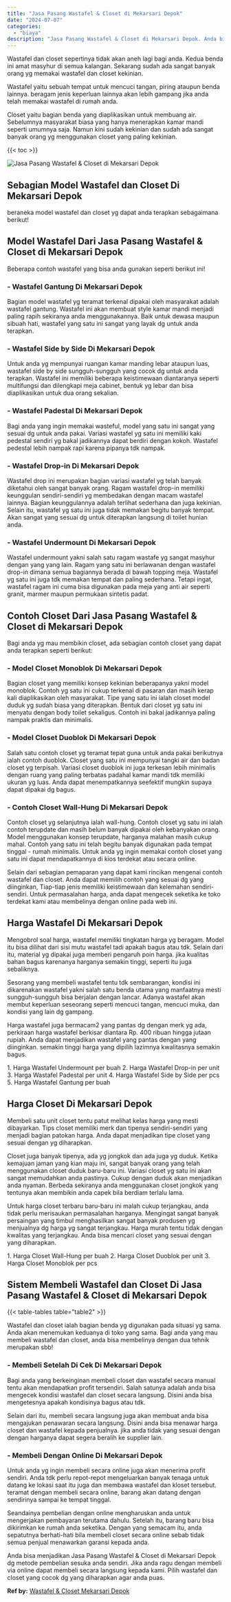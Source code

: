```yaml
---
title: "Jasa Pasang Wastafel & Closet di Mekarsari Depok"
date: "2024-07-07"
categories: 
  - "biaya"
description: "Jasa Pasang Wastafel & Closet di Mekarsari Depok. Anda bisa menjadikan Jasa Pasang Wastafel & Closet di Mekarsari Depok dg metode pembelian sesuka anda sendi..."
---
```


Wastafel dan closet sepertinya tidak akan aneh lagi bagi anda. Kedua benda ini amat masyhur di semua kalangan. Sekarang sudah ada sangat banyak orang yg memakai wastafel dan closet kekinian.

Wastafel yaitu sebuah tempat untuk mencuci tangan, piring ataupun benda lainnya. beragam jenis keperluan lainnya akan lebih gampang jika anda telah memakai wastafel di rumah anda.

Closet yaitu bagian benda yang diaplikasikan untuk membuang air. Sebelumnya masyarakat biasa yang hanya menerapkan kamar mandi seperti umumnya saja. Namun kini sudah kekinian dan sudah ada sangat banyak orang yg menggunakan closet yang paling kekinian.

{{< toc >}}

![Jasa Pasang Wastafel & Closet di Mekarsari Depok](/images/wastafel-closet-murah47.png)

## Sebagian Model Wastafel dan Closet Di Mekarsari Depok

beraneka model wastafel dan closet yg dapat anda terapkan sebagaimana berikut!

## Model Wastafel Dari Jasa Pasang Wastafel & Closet di Mekarsari Depok

Beberapa contoh wastafel yang bisa anda gunakan seperti berikut ini!

### \- Wastafel Gantung Di Mekarsari Depok

Bagian model wastafel yg teramat terkenal dipakai oleh masyarakat adalah wastafel gantung. Wastafel ini akan membuat style kamar mandi menjadi paling rapih sekiranya anda menggunakannya. Baik untuk dewasa maupun sibuah hati, wastafel yang satu ini sangat yang layak dg untuk anda terapkan.

### \- Wastafel Side by Side Di Mekarsari Depok

Untuk anda yg mempunyai ruangan kamar manding lebar ataupun luas, wastafel side by side sungguh-sungguh yang cocok dg untuk anda terapkan. Wastafel ini memiliki beberapa keistimewaan diantaranya seperti multifungsi dan dilengkapi meja cabinet, bentuk yg lebar dan bisa diaplikasikan untuk dua orang sekalian.

### \- Wastafel Padestal Di Mekarsari Depok

Bagi anda yang ingin memakai wasteful, model yang satu ini sangat yang sesuai dg untuk anda pakai. Variasi wastafel yg satu ini memiliki kaki pedestal sendiri yg bakal jadikannya dapat berdiri dengan kokoh. Wastafel pedestal lebih nampak rapi karena pipanya tdk nampak.

### \- Wastafel Drop-in Di Mekarsari Depok

Wastafel drop ini merupakan bagian variasi wastafel yg telah banyak diketahui oleh sangat banyak orang. Ragam wastafel drop-in memiliki keunggulan sendiri-sendiri yg membedakan dengan macam wastafel lainnya. Bagian keunggulannya adalah terlihat sederhana dan juga kekinian. Selain itu, wastafel yg satu ini juga tidak memakan begitu banyak tempat. Akan sangat yang sesuai dg untuk diterapkan langsung di toilet hunian anda.

### \- Wastafel Undermount Di Mekarsari Depok

Wastafel undermount yakni salah satu ragam wastafe yg sangat masyhur dengan yang yang lain. Ragam yang satu ini berlawanan dengan wastafel drop-in dimana semua bagiannya berada di bawah topping meja. Wastafel yg satu ini juga tdk memakan tempat dan paling sederhana. Tetapi ingat, wastafel ragam ini cuma bisa digunakan pada meja yang anti air seperti granit, marmer maupun permukaan sintetis padat.

## Contoh Closet Dari Jasa Pasang Wastafel & Closet di Mekarsari Depok

Bagi anda yg mau membikin closet, ada sebagian contoh closet yang dapat anda terapkan seperti berikut:

### \- Model Closet Monoblok Di Mekarsari Depok

Bagian closet yang memiliki konsep kekinian beberapanya yakni model monoblok. Contoh yg satu ini cukup terkenal di pasaran dan masih kerap kali diaplikasikan oleh masyarakat. Tipe yang satu ini ialah closet model duduk yg sudah biasa yang diterapkan. Bentuk dari closet yg satu ini menyatu dengan body toilet sekaligus. Contoh ini bakal jadikannya paling nampak praktis dan minimalis.

### \- Model Closet Duoblok Di Mekarsari Depok

Salah satu contoh closet yg teramat tepat guna untuk anda pakai berikutnya ialah contoh duoblok. Closet yang satu ini mempunyai tangki air dan badan closet yg terpisah. Variasi closet duoblok ini juga terkesan lebih minimalis dengan ruang yang paling terbatas padahal kamar mandi tdk memiliki ukuran yg luas. Anda dapat menempatkannya seefektif mungkin supaya dapat dipakai dg bagus.

### \- Contoh Closet Wall-Hung Di Mekarsari Depok

Contoh closet yg selanjutnya ialah wall-hung. Contoh closet yg satu ini ialah contoh terupdate dan masih belum banyak dipakai oleh kebanyakan orang. Model menggunakan konsep terupdate, harganya malahan masih cukup mahal. Contoh yang satu ini telah begitu banyak digunakan pada tempat tinggal - rumah minimalis. Untuk anda yg ingin memakai contoh closet yang satu ini dapat mendapatkannya di kios terdekat atau secara online.

Selain dari sebagian pemaparan yang dapat kami rincikan mengenai contoh wastafel dan closet. Anda dapat memilih contoh yang sesuai dg yang diinginkan, Tiap-tiap jenis memiliki keistimewaan dan kelemahan sendiri-sendiri. Untuk permasalahan harga, anda dapat mengecek seketika ke toko terdekat kami atau membelinya dengan online pada web ini.

## Harga Wastafel Di Mekarsari Depok

Mengobrol soal harga, wastafel memiliki tingkatan harga yg beragam. Model itu bisa dilihat dari sisi mutu wastafel tadi apakah bagus atau tdk. Selain dari itu, material yg dipakai juga memberi pengaruh poin harga. jika kualitas bahan bagus karenanya harganya semakin tinggi, seperti itu juga sebaliknya.

Sesorang yang membeli wastafel tentu tdk sembarangan, kondisi ini dikarenakan wastafel yakni salah satu benda utama yang manfaatnya mesti sungguh-sungguh bisa berjalan dengan lancar. Adanya wastafel akan membut keperluan seseorang seperti mencuci tangan, mencuci muka, dan kondisi yang lain dg gampang.

Harga wastafel juga bermacam2 yang pantas dg dengan merk yg ada, perkiraan harga wastafel berkisar diantara Rp. 400 ribuan hingga jutaan rupiah. Anda dapat menjadikan wastafel yang pantas dengan yang diinginkan. semakin tinggi harga yang dipilih lazimnya kwalitasnya semakin bagus.

1\. Harga Wastafel Undermount per buah 2. Harga Wastafel Drop-in per unit 3. Harga Wastafel Padestal per unit 4. Harga Wastafel Side by Side per pcs 5. Harga Wastafel Gantung per buah

## Harga Closet Di Mekarsari Depok

Membeli satu unit closet tentu patut melihat kelas harga yang mesti dibayarkan. Tips closet memiliki merk dan tipenya sendiri-sendiri yang menjadi bagian patokan harga. Anda dapat menjadikan tipe closet yang sesuai dengan yg diharapkan.

Closet juga banyak tipenya, ada yg jongkok dan ada juga yg duduk. Ketika kemajuan jaman yang kian maju ini, sangat banyak orang yang telah menggunakan closet duduk baru-baru ini. Variasi closet yg satu ini akan sangat memudahkan anda pastinya. Cukup dengan duduk akan menjadikan anda nyaman. Berbeda sekiranya anda menggunakan closet jongkok yang tentunya akan membikin anda capek bila berdiam terlalu lama.

Untuk harga closet terbaru baru-baru ini malah cukup terjangkau, anda tidak perlu merisaukan permasalahan harganya. Mengingat sangat banyak persaingan yang timbul menghasilkan sangat banyak produsen yg menjualnya dg harga yg sangat terjangkau. Harga murah tentu tidak dengan kwalitas yang terjangkau. Anda bisa mencari closet yang sesuai dengan yang diharapkan.

1\. Harga Closet Wall-Hung per buah 2. Harga Closet Duoblok per unit 3. Harga Closet Monoblok per pcs

## Sistem Membeli Wastafel dan Closet Di Jasa Pasang Wastafel & Closet di Mekarsari Depok

{{< table-tables table="table2" >}}

Wastafel dan closet ialah bagian benda yg digunakan pada situasi yg sama. Anda akan menemukan keduanya di toko yang sama. Bagi anda yang mau membeli wastafel dan closet, anda bisa membelinya dengan dua tehnik merupakan sbb!

### \- Membeli Setelah Di Cek Di Mekarsari Depok

Bagi anda yang berkeinginan membeli closet dan wastafel secara manual tentu akan mendapatkan profit tersendiri. Salah satunya adalah anda bisa mengecek kondisi wastafel dan closet secara langsung. Disini anda bisa mengetesnya apakah kondisinya bagus atau tdk.

Selain dari itu, membeli secara langsung juga akan membuat anda bisa mengajukan penawaran secara langsung. Disini anda bisa menawar harga closet dan wastafel kepada penjualnya. jika anda tidak yang sesuai dengan dengan harganya dapat segera beralih ke supplier lain.

### \- Membeli Dengan Online Di Mekarsari Depok

Untuk anda yg ingin membeli secara online juga akan menerima profit sendiri. Anda tdk perlu repot-repot mengeluarkan banyak tenaga untuk datang ke lokasi saat itu juga dan membawa wastafel dan kloset tersebut. teramat dengan membeli secara online, barang akan datang dengan sendirinya sampai ke tempat tinggal.

Seandainya pembelian dengan online mengharuskan anda untuk mengerjakan pembayaran terutama dahulu. Setelah itu, barang baru bisa dikirimkan ke rumah anda seketika. Dengan yang semacam itu, anda sepatutnya berhati-hati bila membeli closet secara online sebab tidak semua penjual menawarkan garansi kepada anda.

Anda bisa menjadikan Jasa Pasang Wastafel & Closet di Mekarsari Depok dg metode pembelian sesuka anda sendiri. Jika anda ragu dengan membeli via online dapat membeli secara langsung kepada kami. Pilih wastafel dan closet yang cocok dg yang diharapkan agar anda puas.

**Ref by:** [Wastafel & Closet Mekarsari Depok](https://id.wikipedia.org/wiki/Wastafel)
